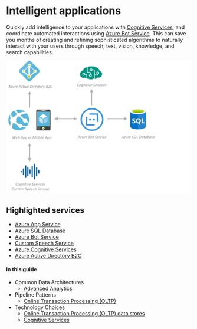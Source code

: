 # Intelligent applications

Quickly add intelligence to your applications with [Cognitive Services](/azure/#pivot=products&panel=cognitive), and coordinate automated interactions using [Azure Bot Service](/bot-framework/bot-service-overview-introduction). This can save you months of creating and refining sophisticated algorithms to naturally interact with your users through speech, text, vision, knowledge, and search capabilities.

![Intelligent Applications](./images/implementation-example_intelligent-applications.png)

## Highlighted services

* [Azure App Service](/azure/app-service/)
* [Azure SQL Database](/azure/sql-database/)
* [Azure Bot Service](/bot-framework/bot-service-overview-introduction)
* [Custom Speech Service](/azure/cognitive-services/custom-speech-service/cognitive-services-custom-speech-home)
* [Azure Cognitive Services](/azure/#pivot=products&panel=cognitive)
* [Azure Active Directory B2C](/azure/active-directory-b2c)

#### In this guide

* Common Data Architectures
    * [Advanced Analytics](../common-architectures/advanced-analytics.md)
* Pipeline Patterns
    * [Online Transaction Processing (OLTP)](../pipeline-patterns/online-transaction-processing.md)
* Technology Choices
    * [Online Transaction Processing (OLTP) data stores](../technology-choices/oltp-data-stores.md)
    * [Cognitive Services](../technology-choices/cognitive-services.md)
